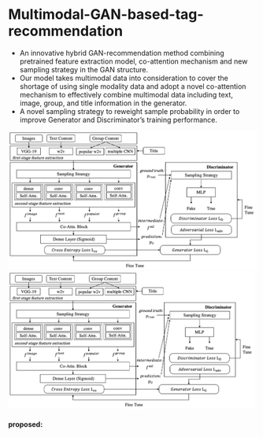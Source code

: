 # Multimodal-GAN-based-tag-recommendation
- An innovative hybrid GAN-recommendation method combining pretrained feature extraction model, co-attention mechanism and new sampling strategy in the GAN structure. 
- Our model takes multimodal data into consideration to cover the shortage of using single modality data and adopt a novel co-attention mechanism to effectively combine multimodal data including text, image, group, and title information in the generator. 
- A novel sampling strategy to reweight sample probability in order to improve Generator and Discriminator’s training performance.

![image](https://github.com/shuuuuting/Multimodal-GAN-based-tag-recommendation/blob/main/overview.png)
<img src="https://github.com/shuuuuting/Multimodal-GAN-based-tag-recommendation/blob/main/overview.png" width="500">
#### proposed: 
